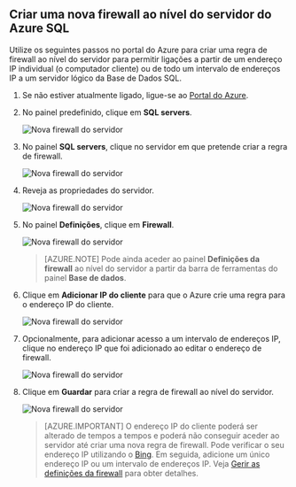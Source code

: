 
<!--
includes/sql-database-create-new-server-firewall-portal.md

Latest Freshness check:  2016-08-01 , rickbyh.

As of circa 2016-04-11, the following topics might include this include:
articles/sql-database/sql-database-get-started-tutorial.md
articles/sql-database/sql-database-configure-firewall-settings

-->
## Criar uma nova firewall ao nível do servidor do Azure SQL

Utilize os seguintes passos no portal do Azure para criar uma regra de firewall ao nível do servidor para permitir ligações a partir de um endereço IP individual (o computador cliente) ou de todo um intervalo de endereços IP a um servidor lógico da Base de Dados SQL.

1. Se não estiver atualmente ligado, ligue-se ao [Portal do Azure](http://portal.azure.com).
2. No painel predefinido, clique em **SQL servers**.

    ![Nova firewall do servidor](./media/sql-database-create-new-server-firewall-portal/sql-database-create-new-server-firewall-portal-1.png)

3. No painel **SQL servers**, clique no servidor em que pretende criar a regra de firewall.

    ![Nova firewall do servidor](./media/sql-database-create-new-server-firewall-portal/sql-database-create-new-server-firewall-portal-2.png)

4. Reveja as propriedades do servidor.

    ![Nova firewall do servidor](./media/sql-database-create-new-server-firewall-portal/sql-database-create-new-server-firewall-portal-3.png)

5. No painel **Definições**, clique em **Firewall**.

    ![Nova firewall do servidor](./media/sql-database-create-new-server-firewall-portal/sql-database-create-new-server-firewall-portal-4.png)

    > [AZURE.NOTE] Pode ainda aceder ao painel **Definições da firewall** ao nível do servidor a partir da barra de ferramentas do painel **Base de dados**.

6. Clique em **Adicionar IP do cliente** para que o Azure crie uma regra para o endereço IP do cliente.

      ![Nova firewall do servidor](./media/sql-database-create-new-server-firewall-portal/sql-database-create-new-server-firewall-portal-5.png)

7. Opcionalmente, para adicionar acesso a um intervalo de endereços IP, clique no endereço IP que foi adicionado ao editar o endereço de firewall.

      ![Nova firewall do servidor](./media/sql-database-create-new-server-firewall-portal/sql-database-create-new-server-firewall-portal-6.png)

8. Clique em **Guardar** para criar a regra de firewall ao nível do servidor.

     ![Nova firewall do servidor](./media/sql-database-create-new-server-firewall-portal/sql-database-create-new-server-firewall-portal-7.png)

    >[AZURE.IMPORTANT] O endereço IP do cliente poderá ser alterado de tempos a tempos e poderá não conseguir aceder ao servidor até criar uma nova regra de firewall. Pode verificar o seu endereço IP utilizando o [Bing](http://www.bing.com/search?q=my%20ip%20address). Em seguida, adicione um único endereço IP ou um intervalo de endereços IP. Veja [Gerir as definições da firewall](sql-database-configure-firewall-settings.md#manage-existing-server-level-firewall-rules-through-the-azure-portal) para obter detalhes.


<!------HONumber=Sep16_HO3-->


